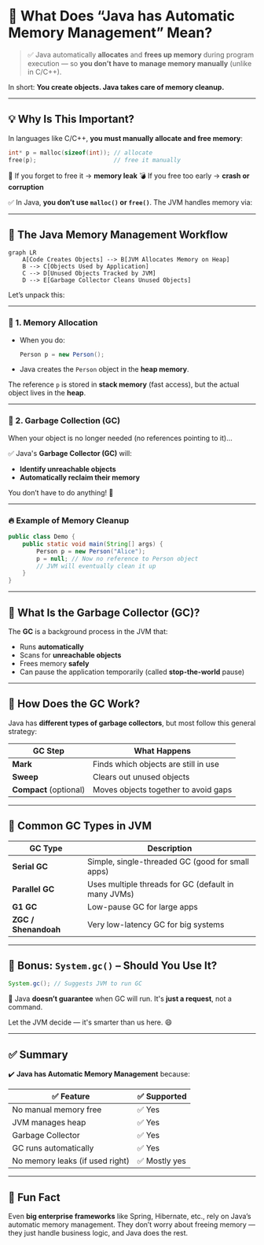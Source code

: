 # 🧠 What Does **“Java has Automatic Memory Management”** Mean?

> ✅ Java automatically **allocates** and **frees up memory** during program execution — so **you don’t have to manage memory manually** (unlike in C/C++).

In short: **You create objects. Java takes care of memory cleanup.**

---

## 💡 Why Is This Important?

In languages like C/C++, **you must manually allocate and free memory**:

```c
int* p = malloc(sizeof(int)); // allocate
free(p);                      // free it manually
```

🤕 If you forget to free it → **memory leak**
💣 If you free too early → **crash or corruption**

✅ In Java, **you don’t use `malloc()` or `free()`**. The JVM handles memory via:

---

## 🧰 The Java Memory Management Workflow

```mermaid
graph LR
    A[Code Creates Objects] --> B[JVM Allocates Memory on Heap]
    B --> C[Objects Used by Application]
    C --> D[Unused Objects Tracked by JVM]
    D --> E[Garbage Collector Cleans Unused Objects]
```

Let’s unpack this:

---

### 🔹 1. **Memory Allocation**

- When you do:

  ```java
  Person p = new Person();
  ```

- Java creates the `Person` object in the **heap memory**.

The reference `p` is stored in **stack memory** (fast access), but the actual object lives in the **heap**.

---

### 🔹 2. **Garbage Collection (GC)**

When your object is no longer needed (no references pointing to it)…

✅ Java's **Garbage Collector (GC)** will:

- **Identify unreachable objects**
- **Automatically reclaim their memory**

You don’t have to do anything! 🙌

---

### 🔥 Example of Memory Cleanup

```java
public class Demo {
    public static void main(String[] args) {
        Person p = new Person("Alice");
        p = null; // Now no reference to Person object
        // JVM will eventually clean it up
    }
}
```

---

## 🤖 What Is the **Garbage Collector (GC)**?

The **GC** is a background process in the JVM that:

- Runs **automatically**
- Scans for **unreachable objects**
- Frees memory **safely**
- Can pause the application temporarily (called **stop-the-world** pause)

---

## 🧠 How Does the GC Work?

Java has **different types of garbage collectors**, but most follow this general strategy:

| GC Step                | What Happens                         |
| ---------------------- | ------------------------------------ |
| **Mark**               | Finds which objects are still in use |
| **Sweep**              | Clears out unused objects            |
| **Compact** (optional) | Moves objects together to avoid gaps |

---

## 🚦 Common GC Types in JVM

| GC Type              | Description                                         |
| -------------------- | --------------------------------------------------- |
| **Serial GC**        | Simple, single-threaded GC (good for small apps)    |
| **Parallel GC**      | Uses multiple threads for GC (default in many JVMs) |
| **G1 GC**            | Low-pause GC for large apps                         |
| **ZGC / Shenandoah** | Very low-latency GC for big systems                 |

---

## 🧪 Bonus: `System.gc()` – Should You Use It?

```java
System.gc(); // Suggests JVM to run GC
```

🚫 Java **doesn’t guarantee** when GC will run. It's **just a request**, not a command.

Let the JVM decide — it's smarter than us here. 😄

---

## ✅ Summary

✔️ **Java has Automatic Memory Management** because:

| ✅ Feature                      | ✅ Supported  |
| ------------------------------- | ------------- |
| No manual memory free           | ✅ Yes        |
| JVM manages heap                | ✅ Yes        |
| Garbage Collector               | ✅ Yes        |
| GC runs automatically           | ✅ Yes        |
| No memory leaks (if used right) | ✅ Mostly yes |

---

## 🤯 Fun Fact

Even **big enterprise frameworks** like Spring, Hibernate, etc., rely on Java’s automatic memory management. They don’t worry about freeing memory — they just handle business logic, and Java does the rest.
